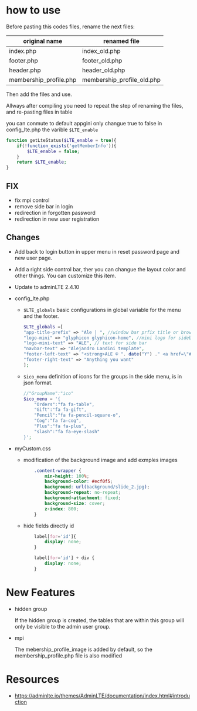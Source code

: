 
# how to use

Before pasting this codes files, rename the next files:

| original name | renamed file |
|-|-|
| index.php | index_old.php |
| footer.php | footer_old.php |
| header.php | header_old.php |
| membership_profile.php | membership_profile_old.php |

Then add the files and use.

Allways after compiling you need to repeat the step of renaming the  files, and re-pasting files in table

you can conmute to default appgini only changue true to false in config_lte.php the varible ```$LTE_enable```

```php
function getLteStatus($LTE_enable = true){
    if(!function_exists('getMemberInfo')){
        $LTE_enable = false;
    }
    return $LTE_enable;
}
```

## FIX

- fix mpi control
- remove side bar in login
- redirection in forgotten password
- redirection in new user registration

## Changes

- Add back to login button in upper menu in reset password page and new user page.

- Add a right side control bar, ther you can changue the layout color and other things. You can customize this item.

- Update to adminLTE 2.4.10

- config_lte.php
  - ```$LTE_globals``` basic configurations in global variable for the menu and the footer.

    ```php
    $LTE_globals =[
    "app-title-prefix" => "Ale | ", //window bar prfix title or browser tab
    "logo-mini" => "glyphicon glyphicon-home", //mini logo for sidebar mini 50x50 pixels
    "logo-mini-text" => "ALE", // text for side bar
    "navbar-text" => "Alejandro Landini template",
    "footer-left-text" => "<strong>ALE © ". date("Y") ." <a href=\"#\">Alejandro Landini admin template from adminLTE</a>.</strong>",
    "footer-right-text" => "Anything you want"
    ];
    ```

  - ```$ico_menu``` definition of icons for the groups in the side menu, is in json format.

    ```php
    //"GroupName":"ico"
    $ico_menu = '{
        "Orders":"fa fa-table",
        "Gift":"fa fa-gift",
        "Pencil":"fa fa-pencil-square-o",
        "Cog":"fa fa-cog",
        "Plus":"fa fa-plus",
        "slash":"fa fa-eye-slash"
    }';
    ```

- myCustom.css
  - modification of the background image and add exmples images

    ```css
        .content-wrapper {
            min-height: 100%;
            background-color: #ecf0f5;
            background: url(background/slide_2.jpg);
            background-repeat: no-repeat;
            background-attachment: fixed;
            background-size: cover;
            z-index: 800;
        }
    ```

  - hide fields directly id

    ```css
        label[for='id']{
            display: none;
        }

        label[for='id'] + div {
            display: none;
        }
    ```

# New Features

- hidden group

    If the hidden group is created, the tables that are within this group will only be visible to the admin user group.
- mpi

    The mebership_profile_image is added by default, so the membership_profile.php file is also modified

# Resources

- <https://adminlte.io/themes/AdminLTE/documentation/index.html#introduction>
